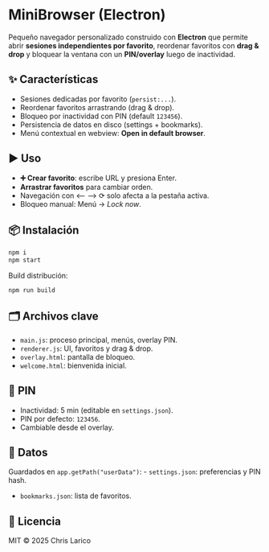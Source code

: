 # MiniBrowser (Electron)

Pequeño navegador personalizado construido con **Electron** que permite
abrir **sesiones independientes por favorito**, reordenar favoritos con
**drag & drop** y bloquear la ventana con un **PIN/overlay** luego de
inactividad.

## ✨ Características

- Sesiones dedicadas por favorito (`persist:...`).
- Reordenar favoritos arrastrando (drag & drop).
- Bloqueo por inactividad con PIN (default `123456`).
- Persistencia de datos en disco (settings + bookmarks).
- Menú contextual en webview: **Open in default browser**.

## ▶️ Uso

- **➕ Crear favorito**: escribe URL y presiona Enter.
- **Arrastrar favoritos** para cambiar orden.
- Navegación con ⟵ ⟶ ⟳ solo afecta a la pestaña activa.
- Bloqueo manual: Menú → _Lock now_.

## 📦 Instalación

```bash
npm i
npm start
```

Build distribución:

```bash
npm run build
```

## 🗂️ Archivos clave

- `main.js`: proceso principal, menús, overlay PIN.
- `renderer.js`: UI, favoritos y drag & drop.
- `overlay.html`: pantalla de bloqueo.
- `welcome.html`: bienvenida inicial.

## 🔐 PIN

- Inactividad: 5 min (editable en `settings.json`).
- PIN por defecto: `123456`.
- Cambiable desde el overlay.

## 💾 Datos

Guardados en `app.getPath("userData")`: - `settings.json`: preferencias
y PIN hash.

- `bookmarks.json`: lista de favoritos.

## 📄 Licencia

MIT © 2025 Chris Larico
